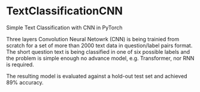 # TextClassificationCNN
Simple Text Classification with CNN in PyTorch<p><p>

Three layers Convolution Neural Netowrk (CNN) is being trainied from scratch for a set of more than 2000 text data in question/label pairs format. The short question text is being classified in one of six possible labels and the problem is simple enough no advance model, e.g. Transformer, nor RNN is required. <p>

The resulting model is evaluated against a hold-out test set and achieved 89% accuracy.

